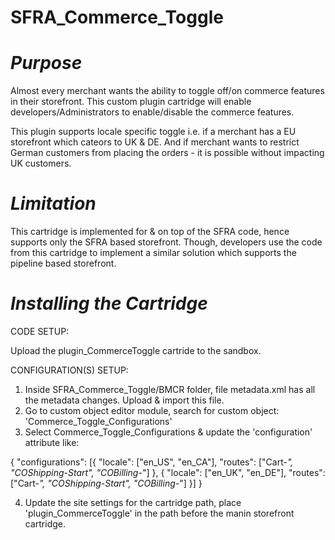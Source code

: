 # SFRA_Commerce_Toggle

# *Purpose*
Almost every merchant wants the ability to toggle off/on commerce features in their storefront. This custom plugin cartridge will enable developers/Administrators to enable/disable the commerce features.

This plugin supports locale specific toggle i.e. if a merchant has a EU storefront which cateors to UK & DE. And if merchant wants to restrict German customers from placing the orders - it is possible without impacting UK customers.

# *Limitation*
This cartridge is implemented for & on top of the SFRA code, hence supports only the SFRA based storefront. Though, developers use the code from this cartridge to implement a similar solution which supports the pipeline based storefront.

# *Installing the Cartridge*

CODE SETUP:

Upload the plugin_CommerceToggle cartride to the sandbox. 

CONFIGURATION(S) SETUP:

1) Inside SFRA_Commerce_Toggle/BMCR folder, file metadata.xml has all the metadata changes. Upload & import this file.
2) Go to custom object editor module, search for custom object: 'Commerce_Toggle_Configurations'
3) Select Commerce_Toggle_Configurations & update the 'configuration' attribute like:

  {
    "configurations": [{
      "locale": ["en_US", "en_CA"],
      "routes": ["Cart-*", "COShipping-Start", "COBilling-*"]
    }, {
      "locale": ["en_UK", "en_DE"],
      "routes": ["Cart-*", "COShipping-Start", "COBilling-*"]
    }]
  }

4) Update the site settings for the cartridge path, place 'plugin_CommerceToggle' in the path before the manin storefront cartridge.
